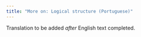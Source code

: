 ```yaml
---
title: "More on: Logical structure (Portuguese)"
---
```

Translation to be added _after_ English text completed.
